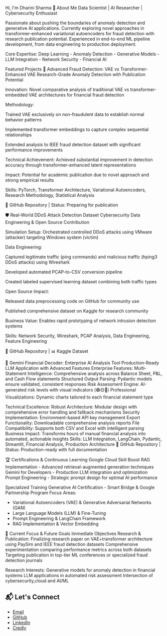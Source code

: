 Hi, I'm Dharini Sharma 👋
About Me
Data Scientist | AI Researcher | Cybersecurity Enthusiast

Passionate about pushing the boundaries of anomaly detection and generative AI applications. Currently exploring novel approaches in transformer-enhanced variational autoencoders for fraud detection with research publication potential. Experienced in end-to-end ML pipeline development, from data engineering to production deployment.

Core Expertise: Deep Learning - Anomaly Detection - Generative Models - LLM Integration - Network Security - Financial AI

Featured Projects
🔬 Advanced Fraud Detection: VAE vs Transformer-Enhanced VAE
Research-Grade Anomaly Detection with Publication Potential

Innovation: Novel comparative analysis of traditional VAE vs transformer-embedded VAE architectures for financial fraud detection

Methodology:

Trained VAE exclusively on non-fraudulent data to establish normal behavior patterns

Implemented transformer embeddings to capture complex sequential relationships

Extended analysis to IEEE fraud detection dataset with significant performance improvements

Technical Achievement: Achieved substantial improvement in detection accuracy through transformer-enhanced latent representations

Impact: Potential for academic publication due to novel approach and strong empirical results

Skills: PyTorch, Transformer Architecture, Variational Autoencoders, Research Methodology, Statistical Analysis

🔗 GitHub Repository | Status: Preparing for publication

🛡️ Real-World DDoS Attack Detection Dataset
Cybersecurity Data Engineering & Open Source Contribution

Simulation Setup: Orchestrated controlled DDoS attacks using VMware (attacker) targeting Windows system (victim)

Data Engineering:

Captured legitimate traffic (ping commands) and malicious traffic (hping3 DDoS attacks) using Wireshark

Developed automated PCAP-to-CSV conversion pipeline

Created labeled supervised learning dataset combining both traffic types

Open Source Impact:

Released data preprocessing code on GitHub for community use

Published comprehensive dataset on Kaggle for research community

Business Value: Enables rapid prototyping of network intrusion detection systems

Skills: Network Security, Wireshark, PCAP Analysis, Data Engineering, Feature Engineering

🔗 GitHub Repository | 📊 Kaggle Dataset

💼 Gemini Financial Decoder: Enterprise AI Analysis Tool
Production-Ready LLM Application with Advanced Features
Enterprise Features:
Multi-Statement Intelligence: Comprehensive analysis across Balance Sheet, P&L, and Cash Flow statements
Structured Output Parsing: Pydantic models ensure validated, consistent responses
Risk Assessment Engine: AI-generated risk levels with visual indicators (🟢🟡🔴)
Professional Visualizations: Dynamic charts tailored to each financial statement type

Technical Excellence:
Robust Architecture: Modular design with comprehensive error handling and fallback mechanisms
Security Implementation: Environment-based API key management
Export Functionality: Downloadable comprehensive analysis reports
File Compatibility: Supports both CSV and Excel with intelligent parsing
Business Impact: Transforms hours of manual financial analysis into automated, actionable insights
Skills: LLM Integration, LangChain, Pydantic, Streamlit, Financial Analysis, Production Architecture
🔗 GitHub Repository | Status: Production-ready with full documentation


🏆 Certifications & Continuous Learning
Google Cloud Skill Boost
RAG Implementation - Advanced retrieval-augmented generation techniques
Gemini for Developers - Production LLM integration and optimization
Prompt Engineering - Strategic prompt design for optimal AI performance


Specialized Training
Generative AI Certification - Smart Bridge & Google Partnership Program
Focus Areas:
- Variational Autoencoders (VAE) & Generative Adversarial Networks (GAN)
- Large Language Models (LLM) & Fine-Tuning
- Prompt Engineering & LangChain Framework
- RAG Implementation & Vector Embedding


🎯 Current Focus & Future Goals
Immediate Objectives
Research & Publication:
Finalizing research paper on VAE+transformer architecture using PaySim and IEEE fraud detection datasets
Comprehensive experimentation comparing performance metrics across both datasets
Targeting publication in top-tier ML conferences or specialized fraud detection journals


Research Interests:
Generative models for anomaly detection in financial systems
LLM applications in automated risk assessment
Intersection of cybersecurity,cloud and AI/ML


## 📬 Let's Connect
- [Email](mailto:dharinisharma.l@gmail.com)
- [GitHub](https://github.com/dharini-sharma) 
- [LinkedIn](https://www.linkedin.com/in/dharini-sharma-l-a-6ab6292/)
- [Credly](https://www.credly.com/users/dharini-sharma-l-a)

